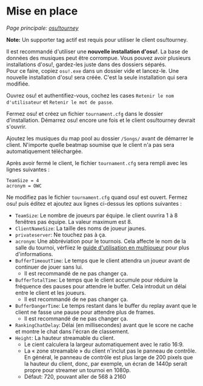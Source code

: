 # Mise en place

_Page principale: [osu!tourney](/wiki/osu!tourney)_

**Note:** Un supporter tag actif est requis pour utiliser le client osu!tourney.

Il est recommandé d'utiliser une **nouvelle installation d'osu!**. La base de données des musiques peut être corrompue. Vous pouvez avoir plusieurs installations d'osu!, gardez-les juste dans des dossiers séparés.  
Pour ce faire, copiez `osu!.exe` dans un dossier vide et lancez-le. Une nouvelle installation d'osu! sera créée. C'est la seule installation qui sera modifiée.

Ouvrez osu! et authentifiez-vous, cochez les cases `Retenir le nom d'utilisateur` et `Retenir le mot de passe`.

Fermez osu! et créez un fichier `tournament.cfg` dans le dossier d'installation. Démarrez osu! encore une fois et le client osu!tourney devrait s'ouvrir.

Ajoutez les musiques du map pool au dossier `/Songs/` avant de démarrer le client. N'importe quelle beatmap soumise que le client n'a pas sera automatiquement téléchargée.

Après avoir fermé le client, le fichier `tournament.cfg` sera rempli avec les lignes suivantes :

```
TeamSize = 4
acronym = OWC
```

Ne modifiez pas le fichier `tournament.cfg` quand osu! est ouvert. Fermez osu! puis éditez et ajoutez aux lignes ci-dessus les options suivantes :

- `TeamSize`: Le nombre de joueurs par équipe. le client ouvrira 1 à 8 fenêtres pas équipe. La valeur maximum est 8.
- `ClientNameSize`: La taille des noms de joueur jaunes.
- `privateserver`: Ne touchez pas à ça.
- `acronym`: Une abbréviation pour le tournois. Cela affecte le nom de la salle du tournoi, vérfiiez le [guide d'utilisation en multijoueur](/wiki/osu!tourney/Multiplayer_Usage) pour plus d'informations.
- `BufferTimeoutTime`: Le temps que le client attendra un joueur avant de continuer de jouer sans lui.
  - Il est recommandé de ne pas changer ça.
- `BufferTotalTime`: Le temps que le client accumule pour réduire la fréquence des pauses pour attendre le buffer. Cela introduit un délai entre le client et les joueurs.
  - Il est recommandé de ne pas changer ça.
- `BufferDangerTime`: Le temps restant dans le buffer du replay avant que le client ne fasse une pause pour attendre plus de frames.
  - Il est recommandé de ne pas changer ça.
- `RankingChatDelay`: Délai (en millisecondes) avant que le score ne cache et montre le chat dans l'écran de classement.
- `Height`: La hauteur streamable du client.
  - Le cient calculera la largeur automatiquement avec le ratio 16:9.
  - La « zone streamable » du client n'inclut pas le panneau de contrôle. En général, le panneau de contrôle est plus large de 200 pixels que la hauteur du client, donc, par exemple, un écran de 1440p serait propre pour streamer un tournoi en 1080p.
  - Défaut: 720, pouvant aller de 568 à 2160
